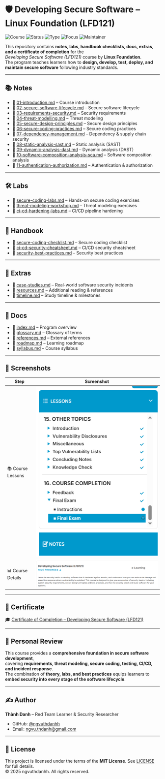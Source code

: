 # 🛡️ Developing Secure Software – Linux Foundation (LFD121)

![Course](https://img.shields.io/badge/Linux%20Foundation-Developing%20Secure%20Software-darkblue?style=flat-square&logo=linux)
![Status](https://img.shields.io/badge/Status-Completed-brightgreen?style=flat-square&logo=verizon)
![Type](https://img.shields.io/badge/Type-Learning%20Project-orange?style=flat-square&logo=notion)
![Focus](https://img.shields.io/badge/Focus-Secure%20Software%20Development-informational?style=flat-square&logo=github)
![Maintainer](https://img.shields.io/badge/Maintainer-Thành%20Danh-blueviolet?style=flat-square&logo=github)

This repository contains **notes, labs, handbook checklists, docs, extras, and a certificate of completion** for the  
*Developing Secure Software (LFD121)* course by **Linux Foundation**.  
The program teaches learners how to **design, develop, test, deploy, and maintain secure software** following industry standards.

---

## 📚 Notes
- 📄 [01-introduction.md](./notes/01-introduction.md) – Course introduction  
- 📄 [02-secure-software-lifecycle.md](./notes/02-secure-software-lifecycle.md) – Secure software lifecycle  
- 📄 [03-requirements-security.md](./notes/03-requirements-security.md) – Security requirements  
- 📄 [04-threat-modelling.md](./notes/04-threat-modelling.md) – Threat modeling  
- 📄 [05-secure-design-principles.md](./notes/05-secure-design-principles.md) – Secure design principles  
- 📄 [06-secure-coding-practices.md](./notes/06-secure-coding-practices.md) – Secure coding practices  
- 📄 [07-dependency-management.md](./notes/07-dependency-management.md) – Dependency & supply chain security  
- 📄 [08-static-analysis-sast.md](./notes/08-static-analysis-sast.md) – Static analysis (SAST)  
- 📄 [09-dynamic-analysis-dast.md](./notes/09-dynamic-analysis-dast.md) – Dynamic analysis (DAST)  
- 📄 [10-software-composition-analysis-sca.md](./notes/10-software-composition-analysis-sca.md) – Software composition analysis  
- 📄 [11-authentication-authorization.md](./notes/11-authentication-authorization.md) – Authentication & authorization  

---

## 🛠 Labs
- 📄 [secure-coding-labs.md](./labs/secure-coding-labs.md) – Hands-on secure coding exercises  
- 📄 [threat-modeling-workshop.md](./labs/threat-modeling-workshop.md) – Threat modeling exercises  
- 📄 [ci-cd-hardening-labs.md](./labs/ci-cd-hardening-labs.md) – CI/CD pipeline hardening  

---

## 📓 Handbook
- 📘 [secure-coding-checklist.md](./handbook/secure-coding-checklist.md) – Secure coding checklist  
- 📘 [ci-cd-security-cheatsheet.md](./handbook/ci-cd-security-cheatsheet.md) – CI/CD security cheatsheet  
- 📘 [security-best-practices.md](./handbook/security-best-practices.md) – Security best practices  

---

## 🔬 Extras
- 📑 [case-studies.md](./extras/case-studies.md) – Real-world software security incidents  
- 📑 [resources.md](./extras/resources.md) – Additional reading & references  
- 📆 [timeline.md](./extras/timeline.md) – Study timeline & milestones  

---

## 📖 Docs
- 📘 [index.md](./docs/index.md) – Program overview  
- 📘 [glossary.md](./docs/glossary.md) – Glossary of terms  
- 📘 [references.md](./docs/references.md) – External references  
- 📘 [roadmap.md](./docs/roadmap.md) – Learning roadmap  
- 📘 [syllabus.md](./docs/syllabus.md) – Course syllabus  

---

## 📸 Screenshots

| Step | Screenshot |
|------|------------|
| 📚 Course Lessons | ![](./screenshots/course-lessons.png) |
| 📊 Course Details | ![](./screenshots/details-course.png) |

---

## 📜 Certificate
🎓 [Certificate of Completion – Developing Secure Software (LFD121)](./cert/Developing%20Secure%20Software%20%28%20LFD121%20%29.pdf) 

---

## 📝 Personal Review
This course provides a **comprehensive foundation in secure software development**,  
covering **requirements, threat modeling, secure coding, testing, CI/CD, and incident response**.  
The combination of **theory, labs, and best practices** equips learners to **embed security into every stage of the software lifecycle**.

---

## ✍️ Author
**Thành Danh** – Red Team Learner & Security Researcher  

- GitHub: [@ngvuthdanhh](https://github.com/ngvuthdanhh)  
- Email: ngvu.thdanh@gmail.com  

---

## 📄 License
This project is licensed under the terms of the **MIT License**. See [LICENSE](./LICENSE) for full details.  
© 2025 ngvuthdanhh. All rights reserved.  
